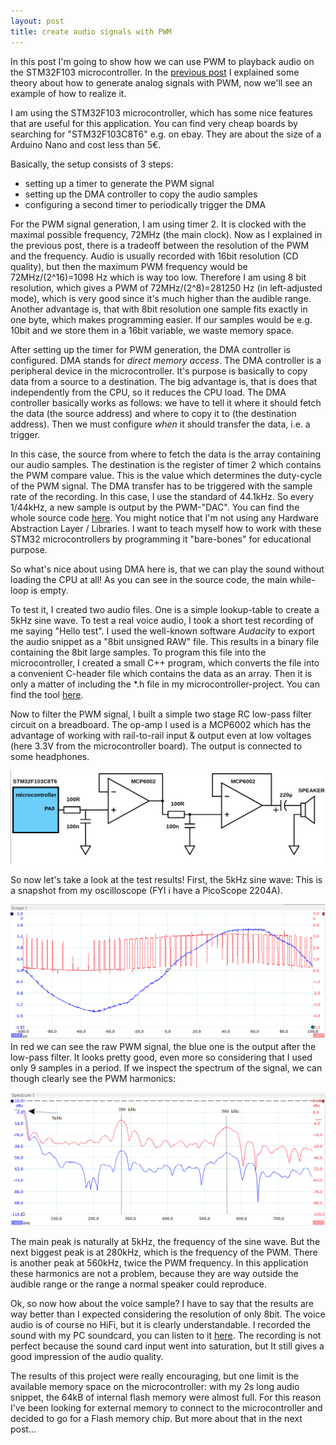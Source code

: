 ```yaml
---
layout: post
title: create audio signals with PWM
---
```


In this post I'm going to show how we can use PWM to playback audio on the STM32F103 microcontroller. In the [previous post](https://marcelmg.github.io/pwm_left_vs_centered/) I explained some theory about how to generate analog signals with PWM, now we'll see an example of how to realize it.

I am using the STM32F103 microcontroller, which has some nice features that are useful for this application. You can find very cheap boards by searching for "STM32F103C8T6" e.g. on ebay. They are about the size of a Arduino Nano and cost less than 5€. 

Basically, the setup consists of 3 steps:
* setting up a timer to generate the PWM signal
* setting up the DMA controller to copy the audio samples
* configuring a second timer to periodically trigger the DMA

For the PWM signal generation, I am using timer 2. It is clocked with the maximal possible frequency, 72MHz (the main clock). Now as I explained in the previous post, there is a tradeoff between the resolution of the PWM and the frequency. Audio is usually recorded with 16bit resolution (CD quality), but then the maximum PWM frequency would be 72MHz/(2^16)=1098 Hz which is way too low. Therefore I am using 8 bit resolution, which gives a PWM of 72MHz/(2^8)=281250 Hz (in left-adjusted mode), which is very good since it's much higher than the audible range. Another advantage is, that with 8bit resolution one sample fits exactly in one byte, which makes programming easier. If our samples would be e.g. 10bit and we store them in a 16bit variable, we waste memory space.

After setting up the timer for PWM generation, the DMA controller is configured. DMA stands for *direct memory access*. The DMA controller is a peripheral device in the microcontroller. It's purpose is basically to copy data from a source to a destination. The big advantage is, that is does that independently from the CPU, so it reduces the CPU load. The DMA controller basically works as follows: we have to tell it where it should fetch the data (the source address) and where to copy it to (the destination address). Then we must configure *when* it should transfer the data, i.e. a trigger.

In this case, the source from where to fetch the data is the array containing our audio samples. The destination is the register of timer 2 which contains the PWM compare value. This is the value which determines the duty-cycle of the PWM signal. The DMA transfer has to be triggered with the sample rate of the recording. In this case, I use the standard of 44.1kHz. So every 1/44kHz, a new sample is output by the PWM-"DAC". You can find the whole source code [here](https://github.com/MarcelMG/STM32F103C8T6/tree/master/PWM_DAC_SOUND). You might notice that I'm not using any Hardware Abstraction Layer / Libraries. I want to teach myself how to work with these STM32 microcontrollers by programming it "bare-bones" for educational purpose. 

So what's nice about using DMA here is, that we can play the sound without loading the CPU at all! As you can see in the source code, the main while-loop is empty.

To test it, I created two audio files. One is a simple lookup-table to create a 5kHz sine wave. To test a real voice audio, I took a short test recording of me saying "Hello test". I used the well-known software *Audacity* to export the audio snippet as a "8bit unsigned RAW" file. This results in a binary file containing the 8bit large samples. To program this file into the microcontroller, I created a small C++ program, which converts the file into a convenient C-header file which contains the data as an array. Then it is only a matter of including the *.h file in my microcontroller-project. You can find the tool [here](https://github.com/MarcelMG/Miscellaneous/blob/master/8bit_raw_audio_2_c_header_converter/main.cpp).

Now to filter the PWM signal, I built a simple two stage RC low-pass filter circuit on a breadboard. The op-amp I used is a MCP6002 which has the advantage of working with rail-to-rail input & output even at low voltages (here 3.3V from the microcontroller board). The output is connected to some headphones.


![pwm_dac_filter_schematic](https://raw.githubusercontent.com/MarcelMG/marcelmg.github.io/master/images/pwm_dac_filter_schematic.png)


So now let's take a look at the test results! First, the 5kHz sine wave: This is a snapshot from my oscilloscope (FYI i have a PicoScope 2204A).


![280kHz_PWM_5kHz_sine](https://raw.githubusercontent.com/MarcelMG/marcelmg.github.io/master/images/280kHz_PWM_5kHz_sine.png)
In red we can see the raw PWM signal, the blue one is the output after the low-pass filter. It looks pretty good, even more so considering that I used only 9 samples in a period. If we inspect the spectrum of the signal, we can though clearly see the PWM harmonics:


![280kHz_PWM_5kHz_sine_red_pwm_blue_filtered16kHz](https://raw.githubusercontent.com/MarcelMG/marcelmg.github.io/master/images/280kHz_PWM_5kHz_sine_red_pwm_blue_filtered16kHz.png)


The main peak is naturally at 5kHz, the frequency of the sine wave. But the next biggest peak is at 280kHz, which is the frequency of the PWM. There is another peak at 560kHz, twice the PWM frequency. In this application these harmonics are not a problem, because they are way outside the audible range or the range a normal speaker could reproduce.

Ok, so now how about the voice sample? I have to say that the results are way better than I expected considering the resolution of only 8bit. The voice audio is of course no HiFi, but it is clearly understandable. I recorded the sound with my PC soundcard, you can listen to it [here](https://raw.githubusercontent.com/MarcelMG/marcelmg.github.io/master/misc/PWM_DAC_test_sound.mp3). The recording is not perfect because the sound card input went into saturation, but It still gives a good impression of the audio quality.

The results of this project were really encouraging, but one limit is the available memory space on the microcontroller: with my 2s long audio snippet, the 64kB of internal flash memory were almost full. For this reason I've been looking for external memory to connect to the microcontroller and decided to go for a Flash memory chip. But more about that in the next post...
